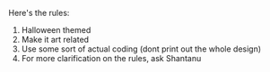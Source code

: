 Here's the rules:
1. Halloween themed
2. Make it art related
3. Use some sort of actual coding (dont print out the whole design)
4. For more clarification on the rules, ask Shantanu
